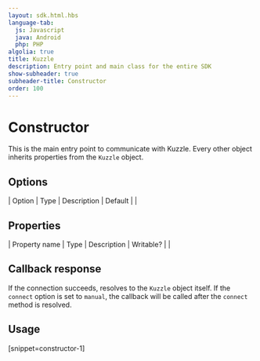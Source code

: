 ```yaml
---
layout: sdk.html.hbs
language-tab:
  js: Javascript
  java: Android
  php: PHP
algolia: true
title: Kuzzle
description: Entry point and main class for the entire SDK
show-subheader: true
subheader-title: Constructor
order: 100
---
```



# Constructor
This is the main entry point to communicate with Kuzzle. Every other object inherits properties from the `Kuzzle` object.


## Options

| Option | Type | Description | Default |
|
## Properties

| Property name | Type | Description | Writable? |
|
## Callback response

If the connection succeeds, resolves to the `Kuzzle` object itself.
If the `connect` option is set to `manual`, the callback will be called after the `connect` method is resolved.

## Usage

[snippet=constructor-1]
